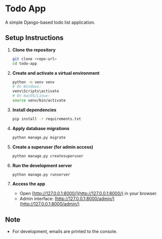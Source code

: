 # Todo App

A simple Django-based todo list application.

## Setup Instructions

1. **Clone the repository**
   ```bash
   git clone <repo-url>
   cd todo-app
   ```

2. **Create and activate a virtual environment**
   ```bash
   python -m venv venv
   # On Windows:
   venv\Scripts\activate
   # On macOS/Linux:
   source venv/bin/activate
   ```

3. **Install dependencies**
   ```bash
   pip install -r requirements.txt
   ```

4. **Apply database migrations**
   ```bash
   python manage.py migrate
   ```

5. **Create a superuser (for admin access)**
   ```bash
   python manage.py createsuperuser
   ```

6. **Run the development server**
   ```bash
   python manage.py runserver
   ```

7. **Access the app**
   - Open [http://127.0.0.1:8000/](http://127.0.0.1:8000/) in your browser.
   - Admin interface: [http://127.0.0.1:8000/admin/](http://127.0.0.1:8000/admin/)

## Note

- For development, emails are printed to the console.